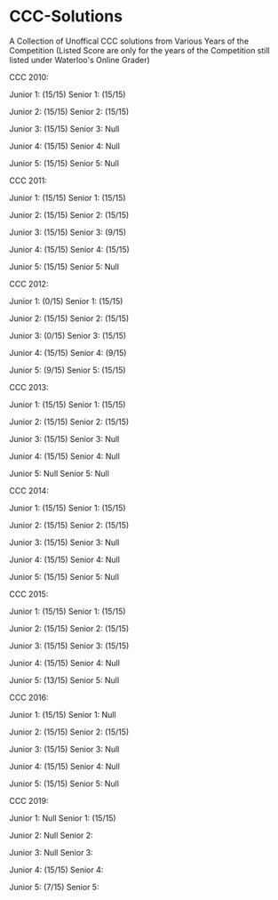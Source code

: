 # CCC-Solutions

A Collection of Unoffical CCC solutions from Various Years of the Competition (Listed Score are only for the years of the Competition still listed under Waterloo's Online Grader)

 CCC 2010:
 
  Junior 1: (15/15) Senior 1: (15/15)
  
  Junior 2: (15/15) Senior 2: (15/15)
  
  Junior 3: (15/15) Senior 3: Null
  
  Junior 4: (15/15) Senior 4: Null
  
  Junior 5: (15/15) Senior 5: Null
  
 CCC 2011:
 
  Junior 1: (15/15) Senior 1: (15/15)
  
  Junior 2: (15/15) Senior 2: (15/15)
  
  Junior 3: (15/15) Senior 3: (9/15)
  
  Junior 4: (15/15) Senior 4: (15/15)
  
  Junior 5: (15/15) Senior 5: Null

 CCC 2012:
 
  Junior 1: (0/15)  Senior 1: (15/15)
  
  Junior 2: (15/15) Senior 2: (15/15)
  
  Junior 3: (0/15)  Senior 3: (15/15)
  
  Junior 4: (15/15) Senior 4: (9/15)
  
  Junior 5: (9/15)  Senior 5: (15/15)
  
 CCC 2013:
 
  Junior 1: (15/15) Senior 1: (15/15) 
  
  Junior 2: (15/15) Senior 2: (15/15) 
  
  Junior 3: (15/15) Senior 3: Null 
  
  Junior 4: (15/15) Senior 4: Null
  
  Junior 5: Null    Senior 5: Null
  
 CCC 2014:
 
  Junior 1: (15/15) Senior 1: (15/15) 
  
  Junior 2: (15/15) Senior 2: (15/15) 
  
  Junior 3: (15/15) Senior 3: Null
  
  Junior 4: (15/15) Senior 4: Null
  
  Junior 5: (15/15) Senior 5: Null
  
 CCC 2015:
 
  Junior 1: (15/15) Senior 1: (15/15) 
  
  Junior 2: (15/15) Senior 2: (15/15) 
  
  Junior 3: (15/15) Senior 3: (15/15) 
  
  Junior 4: (15/15) Senior 4: Null
  
  Junior 5: (13/15) Senior 5: Null
  
 CCC 2016:
 
  Junior 1: (15/15) Senior 1: Null
  
  Junior 2: (15/15) Senior 2: (15/15)
  
  Junior 3: (15/15) Senior 3: Null
  
  Junior 4: (15/15) Senior 4: Null
  
  Junior 5: (15/15) Senior 5: Null
  
 CCC 2019:
 
  Junior 1: Null    Senior 1: (15/15) 
  
  Junior 2: Null    Senior 2:
  
  Junior 3: Null    Senior 3:
  
  Junior 4: (15/15) Senior 4:
  
  Junior 5: (7/15) Senior 5:  
